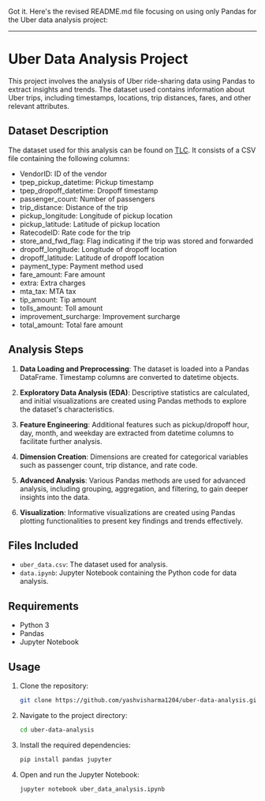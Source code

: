 Got it. Here's the revised README.md file focusing on using only Pandas for the Uber data analysis project:

---

# Uber Data Analysis Project

This project involves the analysis of Uber ride-sharing data using Pandas to extract insights and trends. The dataset used contains information about Uber trips, including timestamps, locations, trip distances, fares, and other relevant attributes.

## Dataset Description

The dataset used for this analysis can be found on [TLC](https://www.nyc.gov/site/tlc/about/tlc-trip-record-data.page). It consists of a CSV file containing the following columns:

- VendorID: ID of the vendor
- tpep_pickup_datetime: Pickup timestamp
- tpep_dropoff_datetime: Dropoff timestamp
- passenger_count: Number of passengers
- trip_distance: Distance of the trip
- pickup_longitude: Longitude of pickup location
- pickup_latitude: Latitude of pickup location
- RatecodeID: Rate code for the trip
- store_and_fwd_flag: Flag indicating if the trip was stored and forwarded
- dropoff_longitude: Longitude of dropoff location
- dropoff_latitude: Latitude of dropoff location
- payment_type: Payment method used
- fare_amount: Fare amount
- extra: Extra charges
- mta_tax: MTA tax
- tip_amount: Tip amount
- tolls_amount: Toll amount
- improvement_surcharge: Improvement surcharge
- total_amount: Total fare amount

## Analysis Steps

1. **Data Loading and Preprocessing**: The dataset is loaded into a Pandas DataFrame. Timestamp columns are converted to datetime objects.

2. **Exploratory Data Analysis (EDA)**: Descriptive statistics are calculated, and initial visualizations are created using Pandas methods to explore the dataset's characteristics.

3. **Feature Engineering**: Additional features such as pickup/dropoff hour, day, month, and weekday are extracted from datetime columns to facilitate further analysis.

4. **Dimension Creation**: Dimensions are created for categorical variables such as passenger count, trip distance, and rate code.

5. **Advanced Analysis**: Various Pandas methods are used for advanced analysis, including grouping, aggregation, and filtering, to gain deeper insights into the data.

6. **Visualization**: Informative visualizations are created using Pandas plotting functionalities to present key findings and trends effectively.

## Files Included

- `uber_data.csv`: The dataset used for analysis.
- `data.ipynb`: Jupyter Notebook containing the Python code for data analysis.

## Requirements

- Python 3
- Pandas
- Jupyter Notebook

## Usage

1. Clone the repository:

   ```bash
   git clone https://github.com/yashvisharma1204/uber-data-analysis.git
   ```

2. Navigate to the project directory:

   ```bash
   cd uber-data-analysis
   ```

3. Install the required dependencies:

   ```bash
   pip install pandas jupyter
   ```

4. Open and run the Jupyter Notebook:

   ```bash
   jupyter notebook uber_data_analysis.ipynb
   ```

